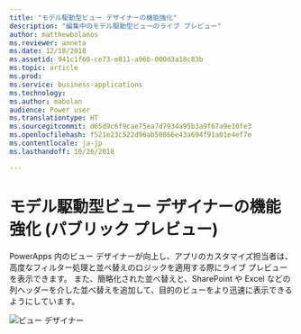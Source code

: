 ```yaml
---
title: "モデル駆動型ビュー デザイナーの機能強化"
description: "編集中のモデル駆動型ビューのライブ プレビュー"
author: matthewbolanos
ms.reviewer: anneta
ms.date: 12/18/2018
ms.assetid: 941c1f60-ce73-e811-a96b-000d3a18c83b
ms.topic: article
ms.prod: 
ms.service: business-applications
ms.technology: 
ms.author: mabolan
audience: Power user
ms.translationtype: HT
ms.sourcegitcommit: d65d9c6f9cae75ea7d7934a95b3a9f67a9e10fe3
ms.openlocfilehash: f521e23c522d96ab50866e43a694f91a01e4ef7e
ms.contentlocale: ja-jp
ms.lasthandoff: 10/26/2018

---
```

# <a name="model-driven-view-designer-enhancements-public-preview"></a>モデル駆動型ビュー デザイナーの機能強化 (パブリック プレビュー)




PowerApps 内のビュー デザイナーが向上し、アプリのカスタマイズ担当者は、高度なフィルター処理と並べ替えのロジックを適用する際にライブ プレビューを表示できます。 また、簡略化された並べ替えと、SharePoint や Excel などの列ヘッダーを介した並べ替えを追加して、目的のビューをより迅速に表示できるようにしています。

![ビュー デザイナー](media/viewDesigner.png  "ビュー デザイナー")


